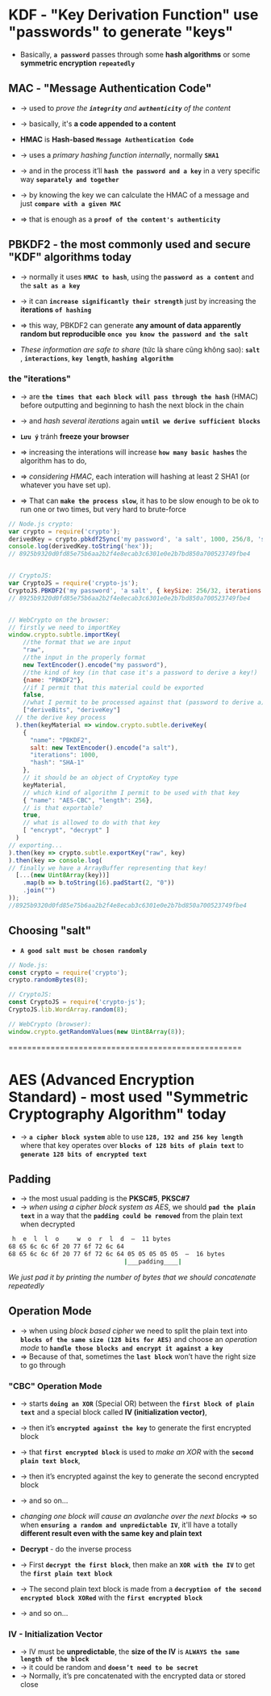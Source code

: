 
# KDF - "Key Derivation Function" use "passwords" to generate "keys"
* Basically, **`a password`** passes through some **hash algorithms** or some **symmetric encryption** **`repeatedly`**

## MAC - "Message Authentication Code" 
* -> used to _prove the **`integrity`** and **`authenticity`** of the content_
* -> basically, it's **a code appended to a content**

* **HMAC** is **Hash-based** **`Message Authentication Code`**
* -> uses a _primary hashing function internally_, normally **`SHA1`**
* -> and in the process it’ll **`hash the password and a key`** in a very specific way **`separately and together`**
* -> by knowing the key we can calculate the HMAC of a message and just **`compare with a given MAC`**
* => that is enough as a **`proof of the content's authenticity`**

## PBKDF2 - the most commonly used and secure "KDF" algorithms today
* -> normally it uses **`HMAC to hash`**, using the **`password as a content`** and the **`salt as a key`**
* -> it can **`increase significantly their strength`** just by increasing the **iterations** **`of hashing`**
* => this way, PBKDF2 can generate **any amount of data apparently random but reproducible** **`once you know the password and the salt`**

* _These information are safe to share_ (tức là share cũng không sao): **`salt`** , **`interactions`**, **`key length`**, **`hashing algorithm`**

### the "iterations"
* -> are **`the times that each block will pass through the hash`** (HMAC) before outputting and beginning to hash the next block in the chain 
* -> and _hash several iterations_ again **`until we derive sufficient blocks`**

* **`Lưu ý`** tránh **freeze your browser**
* => increasing the interations will increase **`how many basic hashes`** the algorithm has to do, 
* => _considering HMAC_, each interation will hashing at least 2 SHA1 (or whatever you have set up). 
* => That can **`make the process slow`**, it has to be slow enough to be ok to run one or two times, but very hard to brute-force

```js
// Node.js crypto:
var crypto = require('crypto');
derivedKey = crypto.pbkdf2Sync('my password', 'a salt', 1000, 256/8, 'sha1');
console.log(derivedKey.toString('hex'));
// 8925b9320d0fd85e75b6aa2b2f4e8ecab3c6301e0e2b7bd850a700523749fbe4


// CryptoJS:
var CryptoJS = require('crypto-js');
CryptoJS.PBKDF2('my password', 'a salt', { keySize: 256/32, iterations: 1000 }).toString();
// 8925b9320d0fd85e75b6aa2b2f4e8ecab3c6301e0e2b7bd850a700523749fbe4


// WebCrypto on the browser:
// firstly we need to importKey
window.crypto.subtle.importKey(
    //the format that we are input
    "raw",
    //the input in the properly format
    new TextEncoder().encode("my password"),
    //the kind of key (in that case it's a password to derive a key!)
    {name: "PBKDF2"},
    //if I permit that this material could be exported
    false,
    //what I permit to be processed against that (password to derive a) key
    ["deriveBits", "deriveKey"]
  // the derive key process
  ).then(keyMaterial => window.crypto.subtle.deriveKey(
    {
      "name": "PBKDF2",
      salt: new TextEncoder().encode("a salt"),
      "iterations": 1000,
      "hash": "SHA-1"
    },
    // it should be an object of CryptoKey type
    keyMaterial,
    // which kind of algorithm I permit to be used with that key
    { "name": "AES-CBC", "length": 256},
    // is that exportable?
    true,
    // what is allowed to do with that key
    [ "encrypt", "decrypt" ]
  )
// exporting...
).then(key => crypto.subtle.exportKey("raw", key)
).then(key => console.log(
// finally we have a ArrayBuffer representing that key!
  [...(new Uint8Array(key))]
    .map(b => b.toString(16).padStart(2, "0"))
    .join("")
));
//8925b9320d0fd85e75b6aa2b2f4e8ecab3c6301e0e2b7bd850a700523749fbe4
```

## Choosing "salt"
* **`A good salt must be chosen randomly`**

```js
// Node.js:
const crypto = require('crypto');
crypto.randomBytes(8);

// CryptoJS:
const CryptoJS = require('crypto-js');
CryptoJS.lib.WordArray.random(8);

// WebCrypto (browser):
window.crypto.getRandomValues(new Uint8Array(8));
```

==================================================
# AES (Advanced Encryption Standard) - most used "Symmetric Cryptography Algorithm" today
* -> **`a cipher block system`** able to use **`128, 192 and 256 key length`** where that key operates over **`blocks of 128 bits of plain text`** to **`generate 128 bits of encrypted text`**

## Padding
* -> the most usual padding is the **PKSC#5**, **PKSC#7**
* -> _when using a cipher block system as AES_, we should **`pad the plain text`** in a way that the **`padding could be removed`** from the plain text when decrypted

```cmd - give a string as hexadecimal of 11 bytes with a padding of 16 bytes
 h  e  l  l  o     w  o  r  l  d  —  11 bytes
68 65 6c 6c 6f 20 77 6f 72 6c 64
68 65 6c 6c 6f 20 77 6f 72 6c 64 05 05 05 05 05  —  16 bytes
                                |___padding____| 
```
_We just pad it by printing the number of bytes that we should concatenate repeatedly_

## Operation Mode
* -> when using _block based cipher_ we need to split the plain text into **`blocks of the same size (128 bits for AES)`** and choose an _operation mode_ to **`handle those blocks and encrypt it against a key`**
* =>  Because of that, sometimes the **`last block`** won’t have the right size to go through

### "CBC" Operation Mode
* -> starts **`doing an XOR`** (Special OR) between the **`first block of plain text`** and a special block called **IV (initialization vector)**,
* -> then it’s **`encrypted against the key`** to generate the first encrypted block
* -> that **`first encrypted block`** is used to _make an XOR_ with the **`second plain text block`**, 
* -> then it’s encrypted against the key to generate the second encrypted block
* -> and so on…

* _changing one block will cause an avalanche over the next blocks_ => so when **`ensuring a random and unpredictable IV`**, it'll have a totally **different result even with the same key and plain text**

*  **Decrypt** - do the inverse process
* -> First **`decrypt the first block`**, then make an **`XOR with the IV`** to get the **`first plain text block`**
* -> The second plain text block is made from a **`decryption of the second encrypted block XORed`** with the **`first encrypted block`**
* -> and so on…

### IV - Initialization Vector
* -> IV must be **unpredictable**, the **size of the IV** is **`ALWAYS the same length of the block`**
* -> it could be random and **`doesn’t need to be secret`**
* -> Normally, it’s pre concatenated with the encrypted data or stored close

